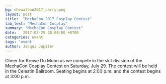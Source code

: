 ```yaml
---
bg: chewathon2017_carry.png
layout: post
title:  "MechaCon 2017 Cosplay Contest"
tab_text: "MechaCon Cosplay"
summary: "MechaCon Cosplay Contest"
date:   2017-07-29 20:00:00 +0700
categories: event
tags: 'event'
author: Jacqui Jupiter
---
```


Cheer for Krewe Du Moon as we compete in the skit division of the MechaCon Cosplay Contest on Saturday, July 29. The contest will be held in the Celestin Ballroom. Seating begins at 2:00 p.m. and the contest begins at 3:00 p.m.
